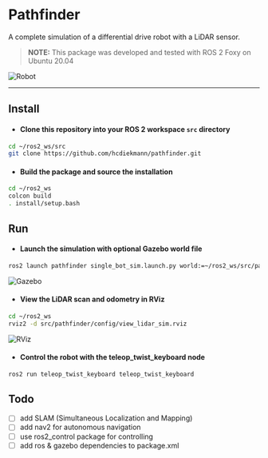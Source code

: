 # Pathfinder
A complete simulation of a differential drive robot with a LiDAR sensor.

> **NOTE:** This package was developed and tested with ROS 2 Foxy on Ubuntu 20.04

![Robot](https://user-images.githubusercontent.com/13176191/218996845-17a21302-1ec9-4555-a887-d7cf6899bc79.png)
___

## **Install**

- #### Clone this repository into your ROS 2 workspace `src`  directory
```bash
cd ~/ros2_ws/src 
git clone https://github.com/hcdiekmann/pathfinder.git
```

- #### Build the package and source the installation
```bash
cd ~/ros2_ws
colcon build
. install/setup.bash
```

## **Run**

- #### Launch the simulation with optional Gazebo world file
```bash
ros2 launch pathfinder single_bot_sim.launch.py world:=~/ros2_ws/src/pathfinder/worlds/test.world
```
![Gazebo](https://user-images.githubusercontent.com/13176191/218972913-8798d10f-c0d3-446b-a264-7c6902a8248c.png)

- #### View the LiDAR scan and odometry in RViz
```bash
cd ~/ros2_ws
rviz2 -d src/pathfinder/config/view_lidar_sim.rviz                               
```
![RViz](https://user-images.githubusercontent.com/13176191/218973185-7bfe3f7e-ca61-4831-87b1-8b7d29ac0319.png)

- #### Control the robot with the teleop_twist_keyboard node
```bash
ros2 run teleop_twist_keyboard teleop_twist_keyboard
```

## Todo
- [ ] add SLAM (Simultaneous Localization and Mapping)
- [ ] add nav2 for autonomous navigation
- [ ] use ros2_control package for controlling
- [ ] add ros & gazebo dependencies to package.xml
